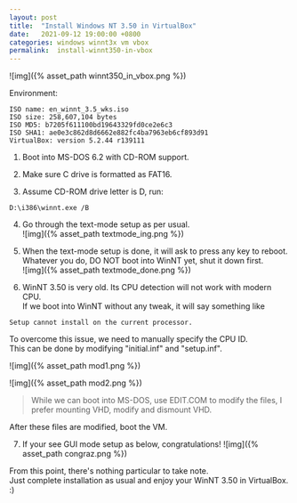```yaml
---
layout:	post
title:	"Install Windows NT 3.50 in VirtualBox"
date:	2021-09-12 19:00:00 +0800
categories: windows winnt3x vm vbox
permalink:  install-winnt350-in-vbox
---
```


![img]({% asset_path winnt350_in_vbox.png %})

Environment:
```
ISO name: en_winnt_3.5_wks.iso
ISO size: 258,607,104 bytes
ISO MD5: b7205f611100bd19643329fd0ce2e6c3
ISO SHA1: ae0e3c862d8d6662e882fc4ba7963eb6cf893d91
VirtualBox: version 5.2.44 r139111
```

1) Boot into MS-DOS 6.2 with CD-ROM support.

2) Make sure C drive is formatted as FAT16.

3) Assume CD-ROM drive letter is D, run:
```
D:\i386\winnt.exe /B
```

4) Go through the text-mode setup as per usual.  
![img]({% asset_path textmode_ing.png %})

5) When the text-mode setup is done, it will ask to press any key to reboot.
Whatever you do, DO NOT boot into WinNT yet, shut it down first.  
![img]({% asset_path textmode_done.png %})

6) WinNT 3.50 is very old. Its CPU detection will not work with modern CPU.  
If we boot into WinNT without any tweak, it will say something like
```
Setup cannot install on the current processor.
```

To overcome this issue, we need to manually specify the CPU ID.  
This can be done by modifying "initial.inf" and "setup.inf".

![img]({% asset_path mod1.png %})

![img]({% asset_path mod2.png %})  

> While we can boot into MS-DOS, use EDIT.COM to modify the files, I prefer mounting VHD, modify and dismount VHD.

After these files are modified, boot the VM.

7) If your see GUI mode setup as below, congratulations!
![img]({% asset_path congraz.png %})

From this point, there's nothing particular to take note.  
Just complete installation as usual and enjoy your WinNT 3.50 in VirtualBox. :)

